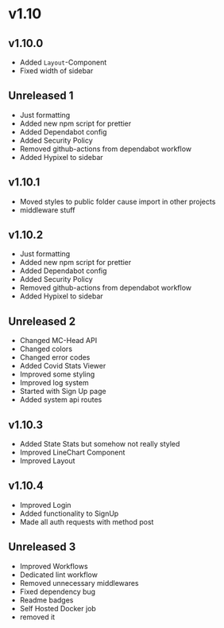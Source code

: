 # v1.10

## v1.10.0

- Added `Layout`-Component
- Fixed width of sidebar

## Unreleased 1

- Just formatting
- Added new npm script for prettier
- Added Dependabot config
- Added Security Policy
- Removed github-actions from dependabot workflow
- Added Hypixel to sidebar

## v1.10.1

- Moved styles to public folder cause import in other projects
- middleware stuff

## v1.10.2

- Just formatting
- Added new npm script for prettier
- Added Dependabot config
- Added Security Policy
- Removed github-actions from dependabot workflow
- Added Hypixel to sidebar

## Unreleased 2

- Changed MC-Head API
- Changed colors
- Changed error codes
- Added Covid Stats Viewer
- Improved some styling
- Improved log system
- Started with Sign Up page
- Added system api routes

## v1.10.3

- Added State Stats but somehow not really styled
- Improved LineChart Component
- Improved Layout

## v1.10.4

- Improved Login
- Added functionality to SignUp
- Made all auth requests with method post

## Unreleased 3

- Improved Workflows
- Dedicated lint workflow
- Removed unnecessary middlewares
- Fixed dependency bug
- Readme badges
- Self Hosted Docker job
- removed it